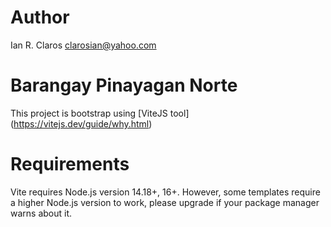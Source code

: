 # Author

Ian R. Claros <clarosian@yahoo.com>

# Barangay Pinayagan Norte

This project is bootstrap using [ViteJS tool] (https://vitejs.dev/guide/why.html)

# Requirements

Vite requires Node.js version 14.18+, 16+.
However, some templates require a higher Node.js version to work, please upgrade if your package manager warns about it.
